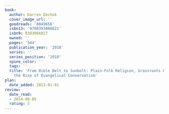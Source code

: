 ```yaml
---
book:
  author: Darren Dochuk
  cover_image_url: ''
  goodreads: '8849656'
  isbn13: '9780393066821'
  isbn9: 0393066827
  owned: ''
  pages: '544'
  publication_year: '2010'
  series: ''
  series_position: '2010'
  spine_color: ''
  tags: ''
  title: 'From Bible Belt to Sunbelt: Plain-Folk Religion, Grassroots Politics, and
    the Rise of Evangelical Conservatism'
plan:
  date_added: 2023-01-01
review:
  date_read:
  - 2014-08-05
  rating: 5
---
```

